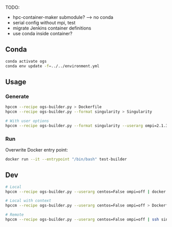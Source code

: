 TODO: 

- hpc-container-maker submodule? --> no conda
- serial config without mpi, test
- migrate Jenkins container definitions
- use conda inside container?

## Conda

```bash
conda activate ogs
conda env update -f=../../environment.yml
```

## Usage

### Generate

```bash
hpccm --recipe ogs-builder.py > Dockerfile
hpccm --recipe ogs-builder.py --format singularity > Singularity

# With user options
hpccm --recipe ogs-builder.py --format singularity --userarg ompi=2.1.3 centos=true
```

### Run

Overwrite Docker entry point:

```bash
docker run --it --entrypoint "/bin/bash" test-builder
```

## Dev

```bash
# Local
hpccm --recipe ogs-builder.py --userarg centos=False ompi=off | docker build -t test-builder -

# Local with context
hpccm --recipe ogs-builder.py --userarg centos=False ompi=off > Dockerfile && docker build -t test-builder . && rm Dockerfile

# Remote
hpccm --recipe ogs-builder.py --userarg centos=False ompi=off | ssh singularity1 "docker build -t test-builder -"
```
